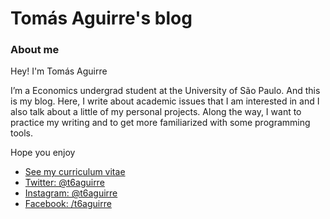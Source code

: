 Tomás Aguirre's blog
=====================


### About me 


Hey! I'm Tomás Aguirre

I’m a Economics undergrad student at the University of São Paulo. And this is my blog. Here, I write about academic issues that I am interested in and I also talk about a little of my personal projects. Along the way, I want to practice my writing and to get more familiarized with some programming tools.

Hope you enjoy

* [See my curriculum vitae](https://t6aguirre.github.io/cv/CV_t6aguirre.pdf)
* [Twitter: @t6aguirre](https://twitter.com/t6aguirre)
* [Instagram: @t6aguirre](https://www.instagram.com/t6aguirre)
* [Facebook: /t6aguirre](https://www.facebook.com/t6aguirre)
